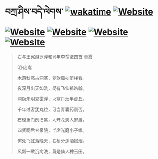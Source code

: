 # བཀྲ་ཤིས་བདེ་ལེགས་	[![wakatime](https://wakatime.com/badge/user/5043ee4a-e361-4607-9d47-d557f2005d05.svg)](https://wakatime.com/@5043ee4a-e361-4607-9d47-d557f2005d05)	[![Website](https://img.shields.io/website?label=&up_color=orange&up_message=Tianchi&url=https%3A%2F%2Fshields.io)](https://tianchi.aliyun.com/home/science/scienceDetail?userId=1095279182618)	[![Website](https://img.shields.io/website?label=&up_color=green&up_message=Yuque&url=https%3A%2F%2Fshields.io)](https://www.yuque.com/ivanaxu)	[![Website](https://img.shields.io/website?label=&up_color=yellow&up_message=Leetcode&url=https%3A%2F%2Fshields.io)](https://leetcode.cn/u/ivanaxu)	[![Website](https://img.shields.io/website?label=&up_color=violet&up_message=AIstudio&url=https%3A%2F%2Fshields.io)](https://aistudio.baidu.com/aistudio/personalcenter/thirdview/979775)	[![Website](https://img.shields.io/website?label=&up_color=red&up_message=Gitee&url=https%3A%2F%2Fshields.io)](https://gitee.com/IvanaXu)
> 右与王宪游罗浮和同年李孺徵四首 青霞
>
> 明·庞嵩
>
> 木落秋高古洞寒，梦欹孤枕倚楼看。
> 
> 夜深月出天如洗，疑有飞仙掠皓翰。
> 
> 洞隐朱明翠霭浮，火寒丹灶半虚丘。
> 
> 千年过客犹丸粒，可当青囊药裹否。
> 
> 石径重门剖旧篱，大开龙洞大家居。
> 
> 四贤祠后甘泉院，半席光庭小子帷。
> 
> 何处飞虹落晚天，铁桥分沫洒岚烟。
> 
> 风瓢一歃沉疴洗，莫是仙人种玉田。
